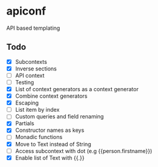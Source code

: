apiconf
=======

API based templating

Todo
----
 - [x] Subcontexts
 - [x] Inverse sections
 - [ ] API context
 - [ ] Testing
 - [x] List of context generators as a context generator
 - [x] Combine context generators
 - [x] Escaping
 - [ ] List item by index
 - [ ] Custom queries and field renaming
 - [x] Partials
 - [x] Constructor names as keys
 - [ ] Monadic functions
 - [x] Move to Text instead of String
 - [ ] Access subcontext with dot (e.g {{person.firstname}})
 - [x] Enable list of Text with {{.}}
